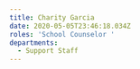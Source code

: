 ```yaml
---
title: Charity Garcia
date: 2020-05-05T23:46:18.034Z
roles: 'School Counselor '
departments:
  - Support Staff
---
```


